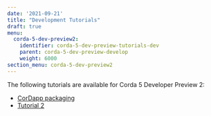 ```yaml
---
date: '2021-09-21'
title: "Development Tutorials"
draft: true
menu:
  corda-5-dev-preview2:
    identifier: corda-5-dev-preview-tutorials-dev
    parent: corda-5-dev-preview-develop
    weight: 6000
section_menu: corda-5-dev-preview2
---
```


The following tutorials are available for Corda 5 Developer Preview 2:
* [CorDapp packaging](packaging.html)
* [Tutorial 2](tutorial-two.html)
